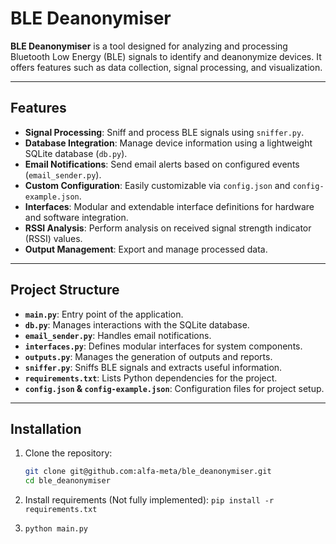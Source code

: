 # BLE Deanonymiser

**BLE Deanonymiser** is a tool designed for analyzing and processing Bluetooth Low Energy (BLE) signals to identify and deanonymize devices. It offers features such as data collection, signal processing, and visualization.

---

## Features

- **Signal Processing**: Sniff and process BLE signals using `sniffer.py`.
- **Database Integration**: Manage device information using a lightweight SQLite database (`db.py`).
- **Email Notifications**: Send email alerts based on configured events (`email_sender.py`).
- **Custom Configuration**: Easily customizable via `config.json` and `config-example.json`.
- **Interfaces**: Modular and extendable interface definitions for hardware and software integration.
- **RSSI Analysis**: Perform analysis on received signal strength indicator (RSSI) values.
- **Output Management**: Export and manage processed data.

---

## Project Structure

- **`main.py`**: Entry point of the application.
- **`db.py`**: Manages interactions with the SQLite database.
- **`email_sender.py`**: Handles email notifications.
- **`interfaces.py`**: Defines modular interfaces for system components.
- **`outputs.py`**: Manages the generation of outputs and reports.
- **`sniffer.py`**: Sniffs BLE signals and extracts useful information.
- **`requirements.txt`**: Lists Python dependencies for the project.
- **`config.json` & `config-example.json`**: Configuration files for project setup.

---

## Installation

1. Clone the repository:
   ```bash
   git clone git@github.com:alfa-meta/ble_deanonymiser.git
   cd ble_deanonymiser

2. Install requirements (Not fully implemented):
    ```pip install -r requirements.txt```

3.  ```python main.py```